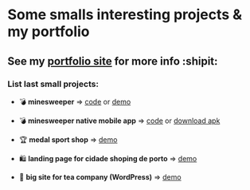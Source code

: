 # Some smalls interesting projects & my portfolio

## See my [portfolio site](https://broodd.github.io) for more info :shipit:

### List last small projects:
- :bomb: **minesweeper** => [code](https://github.com/BroodD/broodd.github.io/tree/master/works/minesweeper) or [demo](https://broodd.github.io/works/minesweeper/)

- :bomb: **minesweeper native mobile app** => [code](https://github.com/BroodD/vue/tree/master/minesweep) or [download apk](https://broodd.github.io/works/minesweeper)

- :trophy: **medal sport shop** => [demo](https://broodd.github.io/works/medal/index.html)

- 🛍 **landing page for cidade shoping de porto** => [demo](https://broodd.github.io/works/medal/index.html)

- 🌲 **big site for tea company (WordPress)** => [demo](https://ecoproduct.if.ua/uk)
